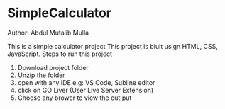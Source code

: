 # SimpleCalculator
Author: Abdul Mutalib Mulla

This is a simple calculator project 
This project is biult usign HTML, CSS, JavaScript.
Steps to run this project
1. Download project folder
2. Unzip the folder
3. open with any IDE e.g: VS Code, Subline editor
4. click on GO Liver (User Live Server Extension)
5. Choose any brower to view the out put
